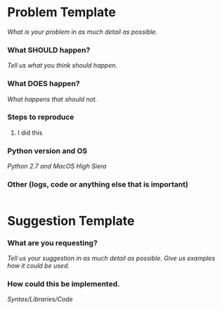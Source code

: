 # Problem Template

*What is your problem in as much detail as possible.*

### What SHOULD happen?

*Tell us what you think should happen.*

### What DOES happen?

*What happens that should not.*

### Steps to reproduce
1. I did this

### Python version and OS

*Python 2.7 and MacOS High Siera*

### Other (logs, code or anything else that is important)

```
```

# Suggestion Template

### What are you requesting?

*Tell us your suggestion in as much detail as possible. Give us examples how it could be used.*

### How could this be implemented.

*Syntax/Libraries/Code*
